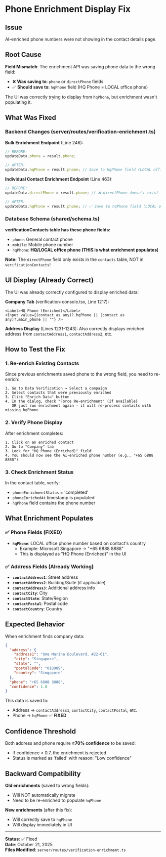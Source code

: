 # Phone Enrichment Display Fix

## Issue
AI-enriched phone numbers were not showing in the contact details page.

## Root Cause
**Field Mismatch**: The enrichment API was saving phone data to the wrong field:
- ❌ **Was saving to**: `phone` or `directPhone` fields
- ✅ **Should save to**: `hqPhone` field (HQ Phone = LOCAL office phone)

The UI was correctly trying to display from `hqPhone`, but enrichment wasn't populating it.

## What Was Fixed

### Backend Changes (server/routes/verification-enrichment.ts)

**Bulk Enrichment Endpoint** (Line 246):
```typescript
// BEFORE:
updateData.phone = result.phone;

// AFTER:
updateData.hqPhone = result.phone; // Save to hqPhone field (LOCAL office phone)
```

**Individual Contact Enrichment Endpoint** (Line 463):
```typescript
// BEFORE:
updateData.directPhone = result.phone; // ❌ directPhone doesn't exist in verificationContacts

// AFTER:
updateData.hqPhone = result.phone; // ✅ Save to hqPhone field (LOCAL office phone)
```

### Database Schema (shared/schema.ts)
**verificationContacts table has these phone fields:**
- `phone`: General contact phone
- `mobile`: Mobile phone number
- `hqPhone`: **HQ/LOCAL office phone (THIS is what enrichment populates)**

**Note:** The `directPhone` field only exists in the `contacts` table, NOT in `verificationContacts`!

## UI Display (Already Correct)

The UI was already correctly configured to display enriched data:

**Company Tab** (verification-console.tsx, Line 1217):
```tsx
<Label>HQ Phone (Enriched)</Label>
<Input value={(contact as any)?.hqPhone || (contact as any)?.main_phone || ""} />
```

**Address Display** (Lines 1231-1243):
Also correctly displays enriched address from `contactAddress1`, `contactAddress2`, etc.

## How to Test the Fix

### 1. Re-enrich Existing Contacts
Since previous enrichments saved phone to the wrong field, you need to re-enrich:

```
1. Go to Data Verification → Select a campaign
2. Select contacts that were previously enriched
3. Click "Enrich Data" button
4. In the dialog, check "Force Re-enrichment" (if available)
   OR just run enrichment again - it will re-process contacts with missing hqPhone
```

### 2. Verify Phone Display
After enrichment completes:
```
1. Click on an enriched contact
2. Go to "Company" tab
3. Look for "HQ Phone (Enriched)" field
4. You should now see the AI-enriched phone number (e.g., "+65 6888 8888")
```

### 3. Check Enrichment Status
In the contact table, verify:
- `phoneEnrichmentStatus` = 'completed'
- `phoneEnrichedAt` timestamp is populated
- `hqPhone` field contains the phone number

## What Enrichment Populates

### ✅ Phone Fields (FIXED)
- **`hqPhone`**: LOCAL office phone number based on contact's country
  - Example: Microsoft Singapore → "+65 6888 8888"
  - This is displayed as "HQ Phone (Enriched)" in the UI

### ✅ Address Fields (Already Working)
- **`contactAddress1`**: Street address
- **`contactAddress2`**: Building/Suite (if applicable)
- **`contactAddress3`**: Additional address info
- **`contactCity`**: City
- **`contactState`**: State/Region
- **`contactPostal`**: Postal code
- **`contactCountry`**: Country

## Expected Behavior

When enrichment finds company data:
```json
{
  "address": {
    "address1": "One Marina Boulevard, #22-01",
    "city": "Singapore",
    "state": "",
    "postalCode": "018989",
    "country": "Singapore"
  },
  "phone": "+65 6888 8888",
  "confidence": 1.0
}
```

This data is saved to:
- Address → `contactAddress1`, `contactCity`, `contactPostal`, etc.
- Phone → `hqPhone` ✅ **FIXED**

## Confidence Threshold

Both address and phone require **≥70% confidence** to be saved:
- If confidence < 0.7, the enrichment is rejected
- Status is marked as 'failed' with reason: "Low confidence"

## Backward Compatibility

**Old enrichments** (saved to wrong fields):
- Will NOT automatically migrate
- Need to be re-enriched to populate `hqPhone`

**New enrichments** (after this fix):
- Will correctly save to `hqPhone`
- Will display immediately in UI

---

**Status**: ✅ Fixed  
**Date**: October 21, 2025  
**Files Modified**: `server/routes/verification-enrichment.ts`
